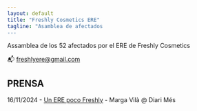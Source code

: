 ```yaml
---
layout: default
title: "Freshly Cosmetics ERE"
tagline: "Asamblea de afectados
---
```


Assamblea de los 52 afectados por el ERE de Freshly Cosmetics 

📬 [freshlyere@gmail.com](mailto:freshlyere@gmail.com)

## PRENSA

16/11/2024 - [Un ERE poco Freshly](https://www.diarimes.com/es/opinion/tribuna/241119/ere-poco-freshly_158040.html) - Marga Vilà @ Diari Més
